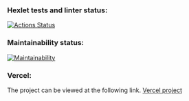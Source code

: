 ### Hexlet tests and linter status:

[![Actions Status](https://github.com/lusorich/frontend-project-lvl3/workflows/hexlet-check/badge.svg)](https://github.com/lusorich/frontend-project-lvl3/actions)

### Maintainability status:

[![Maintainability](https://api.codeclimate.com/v1/badges/f0a0c5f13753f3efc56c/maintainability)](https://codeclimate.com/github/lusorich/frontend-project-lvl3/maintainability)

### Vercel:

The project can be viewed at the following link. [Vercel project](https://frontend-project-lvl3-qcz87xw54-lusorich.vercel.app/)

